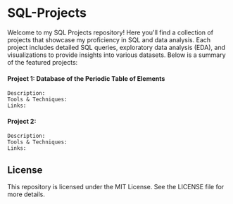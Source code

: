 # SQL-Projects

Welcome to my SQL Projects repository! Here you'll find a collection of projects that showcase my proficiency in SQL and data analysis. Each project includes detailed SQL queries, exploratory data analysis (EDA), and visualizations to provide insights into various datasets. Below is a summary of the featured projects:

#### Project 1: Database of the Periodic Table of Elements
    Description: 
    Tools & Techniques: 
    Links:

#### Project 2: 
    Description: 
    Tools & Techniques: 
    Links:


    

## License

This repository is licensed under the MIT License. See the LICENSE file for more details.
